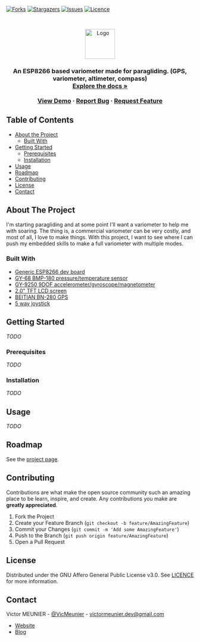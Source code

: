 <!-- PROJECT SHIELDS -->
<!--
*** I'm using markdown "reference style" links for readability.
*** Reference links are enclosed in brackets [ ] instead of parentheses ( ).
*** See the bottom of this document for the declaration of the reference variables
*** for contributors-url, forks-url, etc. This is an optional, concise syntax you may use.
*** https://www.markdownguide.org/basic-syntax/#reference-style-links
-->
<!--[![Contributors][contributors-shield]][contributors-url]-->
[![Forks][forks-shield]][forks-url]
[![Stargazers][stars-shield]][stars-url]
[![Issues][issues-shield]][issues-url]
[![Licence][license-shield]][license-url]

<!-- PROJECT LOGO -->
<br />
<p align="center">
  <a href="https://github.com/MrEliptik/variometer">
    <img src="" alt="Logo" width="80" height="80">
  </a>

  <h3 align="center"Variometer</h3>

  <p align="center">
   An ESP8266 based variometer made for paragliding. (GPS, variometer, altimeter, compass)
    <br />
    <a href="https://github.com/MrEliptik/variometer/wiki"><strong>Explore the docs »</strong></a>
    <br />
    <br />
    <a href="">View Demo</a>
    ·
    <a href="https://github.com/MrEliptik/variometer/issues">Report Bug</a>
    ·
    <a href="https://github.com/MrEliptik/variometer/issues">Request Feature</a>
  </p>
</p>


<!-- TABLE OF CONTENTS -->
## Table of Contents

* [About the Project](#about-the-project)
  * [Built With](#built-with)
* [Getting Started](#getting-started)
  * [Prerequisites](#prerequisites)
  * [Installation](#installation)
* [Usage](#usage)
* [Roadmap](#roadmap)
* [Contributing](#contributing)
* [License](#license)
* [Contact](#contact)


<!-- ABOUT THE PROJECT -->
## About The Project

I'm starting paragliding and at some point I'll want a variometer to help me with soaring. The thing is, a commercial variometer can be very costly, and most of all, I love to make things. With this project, I want to see where I can push my embedded skills to make a full variometer with multiple modes. 

### Built With

- [Generic ESP8266 dev board]()
- [GY-68 BMP-180 pressure/temperature sensor](https://fr.aliexpress.com/item/32974445995.html?spm=a2g0s.9042311.0.0.27426c37v9jqwu)
- [GY-9250 9DOF accelerometer/gyroscope/magnetometer](https://fr.aliexpress.com/item/32657047350.html?spm=a2g0o.productlist.0.0.71877b5fs1ykll&algo_pvid=a9503d7c-d666-4761-9f6f-1a5cf54e499b&algo_expid=a9503d7c-d666-4761-9f6f-1a5cf54e499b-2&btsid=0b0a187916025200564147019ec887&ws_ab_test=searchweb0_0,searchweb201602_,searchweb201603_)
- [2.0" TFT LCD screen](https://fr.aliexpress.com/item/33012793224.html?spm=a2g0w.search0302.3.8.75f62fb68GrkRi&ws_ab_test=searchweb0_0,searchweb201602_0,searchweb201603_0,ppcSwitch_0&algo_pvid=bfeaa64b-7135-4d79-a3ac-2a1fbdff3feb&algo_expid=bfeaa64b-7135-4d79-a3ac-2a1fbdff3feb-1)
- [BEITIAN BN-280 GPS](https://fr.aliexpress.com/item/33028598418.html?spm=a2g0s.9042311.0.0.27426c37v9jqwu)
- [5 way joystick](https://fr.aliexpress.com/item/32904543849.html?spm=a2g0s.9042311.0.0.27426c37YqAQKb)


<!-- GETTING STARTED -->
## Getting Started

*TODO*

### Prerequisites

*TODO*

### Installation

*TODO*


<!-- USAGE EXAMPLES -->
## Usage

*TODO*

<!-- ROADMAP -->
## Roadmap

See the [project page](https://github.com/MrEliptik/variometer/projects).


<!-- CONTRIBUTING -->
## Contributing

Contributions are what make the open source community such an amazing place to be learn, inspire, and create. Any contributions you make are **greatly appreciated**.

1. Fork the Project
2. Create your Feature Branch (`git checkout -b feature/AmazingFeature`)
3. Commit your Changes (`git commit -m 'Add some AmazingFeature'`)
4. Push to the Branch (`git push origin feature/AmazingFeature`)
5. Open a Pull Request


<!-- LICENSE -->
## License

Distributed under the GNU Affero General Public License v3.0. See [LICENCE](LICENCE) for more information.

<!-- CONTACT -->
## Contact

Victor MEUNIER - [@VicMeunier](https://twitter.com/VicMeunier) - victormeunier.dev@gmail.com

- [Website](https://www.victormeunier.com)
- [Blog](https://blog.victormeunier.com)


<!-- MARKDOWN LINKS & IMAGES -->
<!-- https://www.markdownguide.org/basic-syntax/#reference-style-links -->
[contributors-shield]: https://img.shields.io/github/contributors/MrEliptik/variomete.svg?style=flat-square
[contributors-url]: https://github.com/MrEliptik/variometer/graphs/contributors
[forks-shield]: https://img.shields.io/github/forks/MrEliptik/variometer
[forks-url]: https://github.com/MrEliptik/variometer/network/members
[stars-shield]: https://img.shields.io/github/stars/MrEliptik/variometer
[stars-url]: https://github.com/MrEliptik/variometer/stargazers
[issues-shield]: 	https://img.shields.io/github/issues/MrEliptik/variometer
[issues-url]: https://github.com/MrEliptik/variometer/issues
[license-shield]: https://img.shields.io/github/license/MrEliptik/variometer
[license-url]: https://github.com/MrEliptik/variometer/blob/main/LICENSE

